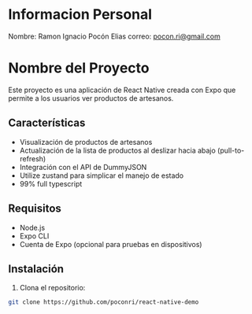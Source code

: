 # Informacion Personal
Nombre: Ramon Ignacio Pocón Elias
correo: pocon.ri@gmail.com


# Nombre del Proyecto

Este proyecto es una aplicación de React Native creada con Expo que permite a los usuarios ver productos de artesanos.

## Características

- Visualización de productos de artesanos
- Actualización de la lista de productos al deslizar hacia abajo (pull-to-refresh)
- Integración con el API de DummyJSON
- Utilize zustand para simplicar el manejo de estado
- 99% full typescript

## Requisitos

- Node.js
- Expo CLI
- Cuenta de Expo (opcional para pruebas en dispositivos)

## Instalación

1. Clona el repositorio:

```bash
git clone https://github.com/poconri/react-native-demo